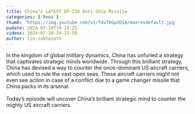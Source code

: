 ```yaml
---
title: China’s LATEST DF-21D Anti-Ship Missile
categories: ['News']
thumb: 'https://img.youtube.com/vi/f4vTbGpVO1A/maxresdefault.jpg'
pudate: 2024-07-10T19:18:25
videos: 2024-07-10-19-15-50
author: tin-sokhavuth
---
```

In the kingdom of global military dynamics, China has unfurled a strategy that captivates strategic minds worldwide. Through this brilliant strategy, China has devised a way to counter the once-dominant US aircraft carriers, which used to rule the vast open seas. These aircraft carriers might not even see action in case of a conflict due to a game changer missile that China packs in its arsenal.
<br/><br/>
Today’s episode will uncover China’s brilliant strategic mind to counter the mighty US aircraft carriers.